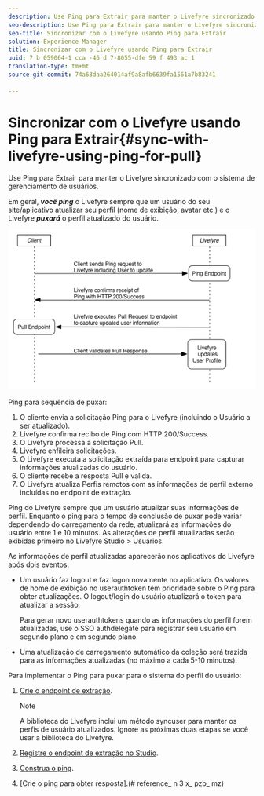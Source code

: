 ```yaml
---
description: Use Ping para Extrair para manter o Livefyre sincronizado com o sistema de gerenciamento de usuários.
seo-description: Use Ping para Extrair para manter o Livefyre sincronizado com o sistema de gerenciamento de usuários.
seo-title: Sincronizar com o Livefyre usando Ping para Extrair
solution: Experience Manager
title: Sincronizar com o Livefyre usando Ping para Extrair
uuid: 7 b 059064-1 cca -46 d 7-8055-dfe 59 f 493 ac 1
translation-type: tm+mt
source-git-commit: 74a63daa264014af9a8afb6639fa1561a7b83241

---
```



# Sincronizar com o Livefyre usando Ping para Extrair{#sync-with-livefyre-using-ping-for-pull}

Use Ping para Extrair para manter o Livefyre sincronizado com o sistema de gerenciamento de usuários.

Em geral, ***você ping*** o Livefyre sempre que um usuário do seu site/aplicativo atualizar seu perfil (nome de exibição, avatar etc.) e o Livefyre ***puxará*** o perfil atualizado do usuário.

![](assets/Ping-for-Pull.png)

Ping para sequência de puxar:

1. O cliente envia a solicitação Ping para o Livefyre (incluindo o Usuário a ser atualizado).
1. Livefyre confirma recibo de Ping com HTTP 200/Success.
1. O Livefyre processa a solicitação Pull.
1. Livefyre enfileira solicitações.
1. O Livefyre executa a solicitação extraída para endpoint para capturar informações atualizadas do usuário.
1. O cliente recebe a resposta Pull e valida.
1. O Livefyre atualiza Perfis remotos com as informações de perfil externo incluídas no endpoint de extração.

Ping do Livefyre sempre que um usuário atualizar suas informações de perfil. Enquanto o ping para o tempo de conclusão de puxar pode variar dependendo do carregamento da rede, atualizará as informações do usuário entre 1 e 10 minutos. As alterações de perfil atualizadas serão exibidas primeiro no Livefyre Studio &gt; Usuários.

As informações de perfil atualizadas aparecerão nos aplicativos do Livefyre após dois eventos:

* Um usuário faz logout e faz logon novamente no aplicativo. Os valores de nome de exibição no userauthtoken têm prioridade sobre o Ping para obter atualizações. O logout/login do usuário atualizará o token para atualizar a sessão.

   Para gerar novo userauthtokens quando as informações do perfil forem atualizadas, use o SSO authdelegate para registrar seu usuário em segundo plano e em segundo plano.

* Uma atualização de carregamento automático da coleção será trazida para as informações atualizadas (no máximo a cada 5-10 minutos).

Para implementar o Ping para puxar para o sistema do perfil do usuário:

1. [Crie o endpoint de extração](#t_build_the_pull_endpoint).

   >[!NOTE]
   >
   >A biblioteca do Livefyre inclui um método syncuser para manter os perfis de usuário atualizados. Ignore as próximas duas etapas se você usar a biblioteca do Livefyre.

1. [Registre o endpoint de extração no Studio](#register_the_endpoint_with_studio).
1. [Construa o ping](#t_build_the_ping).
1. [Crie o ping para obter resposta].(# reference_ n 3 x_ pzb_ mz)

